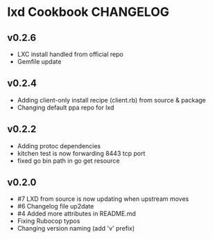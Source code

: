 lxd Cookbook CHANGELOG
======================

v0.2.6
-------------------
- LXC install handled from official repo
- Gemfile update

v0.2.4
-------------------
- Adding client-only install recipe (client.rb) from source & package
- Changing default ppa repo for lxd

v0.2.2
-------------------
- Adding protoc dependencies
- kitchen test is now forwarding 8443 tcp port
- fixed go bin path in go get resource 

v0.2.0
-------------------
- #7 LXD from source is now updating when upstream moves
- #6 Changelog file up2date
- #4 Added more attributes in README.md
- Fixing Rubocop typos
- Changing version naming (add 'v' prefix)
